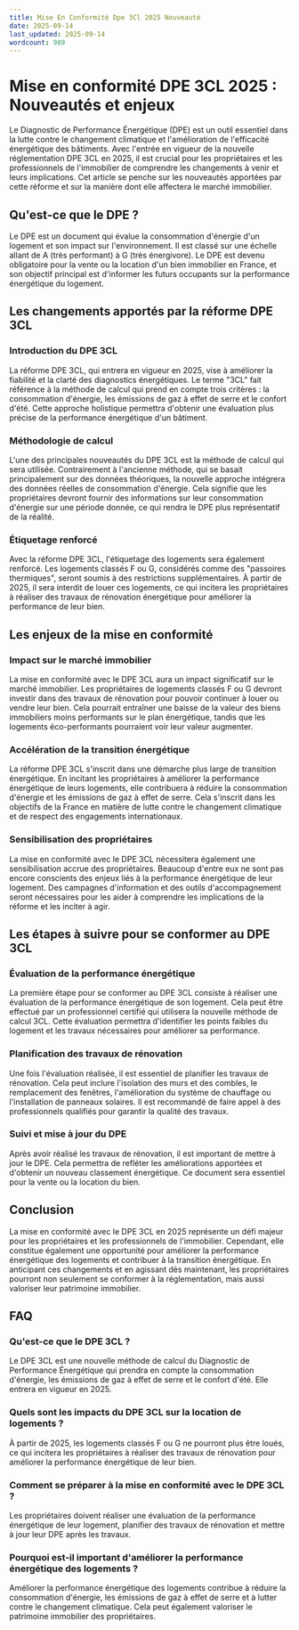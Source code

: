 ```yaml
---
title: Mise En Conformité Dpe 3Cl 2025 Nouveauté
date: 2025-09-14
last_updated: 2025-09-14
wordcount: 989
---
```


# Mise en conformité DPE 3CL 2025 : Nouveautés et enjeux

Le Diagnostic de Performance Énergétique (DPE) est un outil essentiel dans la lutte contre le changement climatique et l'amélioration de l'efficacité énergétique des bâtiments. Avec l'entrée en vigueur de la nouvelle réglementation DPE 3CL en 2025, il est crucial pour les propriétaires et les professionnels de l'immobilier de comprendre les changements à venir et leurs implications. Cet article se penche sur les nouveautés apportées par cette réforme et sur la manière dont elle affectera le marché immobilier.

## Qu'est-ce que le DPE ?

Le DPE est un document qui évalue la consommation d'énergie d'un logement et son impact sur l'environnement. Il est classé sur une échelle allant de A (très performant) à G (très énergivore). Le DPE est devenu obligatoire pour la vente ou la location d'un bien immobilier en France, et son objectif principal est d'informer les futurs occupants sur la performance énergétique du logement.

## Les changements apportés par la réforme DPE 3CL

### Introduction du DPE 3CL

La réforme DPE 3CL, qui entrera en vigueur en 2025, vise à améliorer la fiabilité et la clarté des diagnostics énergétiques. Le terme "3CL" fait référence à la méthode de calcul qui prend en compte trois critères : la consommation d'énergie, les émissions de gaz à effet de serre et le confort d'été. Cette approche holistique permettra d'obtenir une évaluation plus précise de la performance énergétique d'un bâtiment.

### Méthodologie de calcul

L'une des principales nouveautés du DPE 3CL est la méthode de calcul qui sera utilisée. Contrairement à l'ancienne méthode, qui se basait principalement sur des données théoriques, la nouvelle approche intégrera des données réelles de consommation d'énergie. Cela signifie que les propriétaires devront fournir des informations sur leur consommation d'énergie sur une période donnée, ce qui rendra le DPE plus représentatif de la réalité.

### Étiquetage renforcé

Avec la réforme DPE 3CL, l'étiquetage des logements sera également renforcé. Les logements classés F ou G, considérés comme des "passoires thermiques", seront soumis à des restrictions supplémentaires. À partir de 2025, il sera interdit de louer ces logements, ce qui incitera les propriétaires à réaliser des travaux de rénovation énergétique pour améliorer la performance de leur bien.

## Les enjeux de la mise en conformité

### Impact sur le marché immobilier

La mise en conformité avec le DPE 3CL aura un impact significatif sur le marché immobilier. Les propriétaires de logements classés F ou G devront investir dans des travaux de rénovation pour pouvoir continuer à louer ou vendre leur bien. Cela pourrait entraîner une baisse de la valeur des biens immobiliers moins performants sur le plan énergétique, tandis que les logements éco-performants pourraient voir leur valeur augmenter.

### Accélération de la transition énergétique

La réforme DPE 3CL s'inscrit dans une démarche plus large de transition énergétique. En incitant les propriétaires à améliorer la performance énergétique de leurs logements, elle contribuera à réduire la consommation d'énergie et les émissions de gaz à effet de serre. Cela s'inscrit dans les objectifs de la France en matière de lutte contre le changement climatique et de respect des engagements internationaux.

### Sensibilisation des propriétaires

La mise en conformité avec le DPE 3CL nécessitera également une sensibilisation accrue des propriétaires. Beaucoup d'entre eux ne sont pas encore conscients des enjeux liés à la performance énergétique de leur logement. Des campagnes d'information et des outils d'accompagnement seront nécessaires pour les aider à comprendre les implications de la réforme et les inciter à agir.

## Les étapes à suivre pour se conformer au DPE 3CL

### Évaluation de la performance énergétique

La première étape pour se conformer au DPE 3CL consiste à réaliser une évaluation de la performance énergétique de son logement. Cela peut être effectué par un professionnel certifié qui utilisera la nouvelle méthode de calcul 3CL. Cette évaluation permettra d'identifier les points faibles du logement et les travaux nécessaires pour améliorer sa performance.

### Planification des travaux de rénovation

Une fois l'évaluation réalisée, il est essentiel de planifier les travaux de rénovation. Cela peut inclure l'isolation des murs et des combles, le remplacement des fenêtres, l'amélioration du système de chauffage ou l'installation de panneaux solaires. Il est recommandé de faire appel à des professionnels qualifiés pour garantir la qualité des travaux.

### Suivi et mise à jour du DPE

Après avoir réalisé les travaux de rénovation, il est important de mettre à jour le DPE. Cela permettra de refléter les améliorations apportées et d'obtenir un nouveau classement énergétique. Ce document sera essentiel pour la vente ou la location du bien.

## Conclusion

La mise en conformité avec le DPE 3CL en 2025 représente un défi majeur pour les propriétaires et les professionnels de l'immobilier. Cependant, elle constitue également une opportunité pour améliorer la performance énergétique des logements et contribuer à la transition énergétique. En anticipant ces changements et en agissant dès maintenant, les propriétaires pourront non seulement se conformer à la réglementation, mais aussi valoriser leur patrimoine immobilier.

## FAQ

### Qu'est-ce que le DPE 3CL ?

Le DPE 3CL est une nouvelle méthode de calcul du Diagnostic de Performance Énergétique qui prendra en compte la consommation d'énergie, les émissions de gaz à effet de serre et le confort d'été. Elle entrera en vigueur en 2025.

### Quels sont les impacts du DPE 3CL sur la location de logements ?

À partir de 2025, les logements classés F ou G ne pourront plus être loués, ce qui incitera les propriétaires à réaliser des travaux de rénovation pour améliorer la performance énergétique de leur bien.

### Comment se préparer à la mise en conformité avec le DPE 3CL ?

Les propriétaires doivent réaliser une évaluation de la performance énergétique de leur logement, planifier des travaux de rénovation et mettre à jour leur DPE après les travaux.

### Pourquoi est-il important d'améliorer la performance énergétique des logements ?

Améliorer la performance énergétique des logements contribue à réduire la consommation d'énergie, les émissions de gaz à effet de serre et à lutter contre le changement climatique. Cela peut également valoriser le patrimoine immobilier des propriétaires.